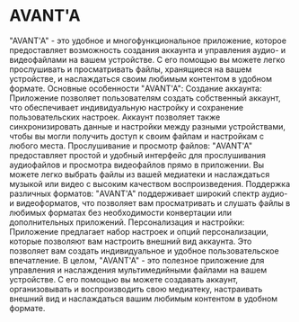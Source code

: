 # AVANT'A
 "AVANT'A" - это удобное и многофункциональное приложение, которое предоставляет возможность создания аккаунта и управления аудио- и видеофайлами на вашем устройстве. С его помощью вы можете легко прослушивать и просматривать файлы, хранящиеся на вашем устройстве, и наслаждаться своим любимым контентом в удобном формате. 
 Основные особенности "AVANT'A":
Создание аккаунта: Приложение позволяет пользователям создать собственный аккаунт, что обеспечивает индивидуальную настройку и сохранение пользовательских настроек. Аккаунт позволяет также синхронизировать данные и настройки между разными устройствами, чтобы вы могли получить доступ к своим файлам и настройкам с любого места.
Прослушивание и просмотр файлов: "AVANT'A" предоставляет простой и удобный интерфейс для прослушивания аудиофайлов и просмотра видеофайлов прямо в приложении. Вы можете легко выбрать файлы из вашей медиатеки и наслаждаться музыкой или видео с высоким качеством воспроизведения.
Поддержка различных форматов: "AVANT'A" поддерживает широкий спектр аудио- и видеоформатов, что позволяет вам просматривать и слушать файлы в любимых форматах без необходимости конвертации или дополнительных приложений.
Персонализация и настройки: Приложение предлагает набор настроек и опций персонализации, которые позволяют вам настроить внешний вид аккаунта. Это позволяет вам создать индивидуальное и удобное пользовательское впечатление.
 В целом, "AVANT'A" - это полезное приложение для управления и наслаждения мультимедийными файлами на вашем устройстве. С его помощью вы можете создавать аккаунт, организовывать и воспроизводить свою медиатеку, настраивать внешний вид и наслаждаться вашим любимым контентом в удобном формате.
